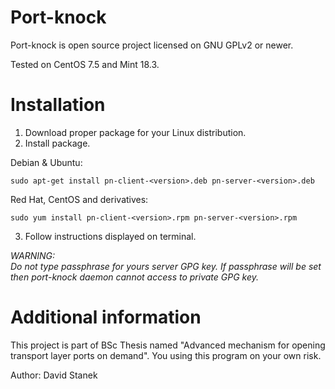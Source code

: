 # Port-knock
Port-knock is open source project licensed on GNU GPLv2 or newer. <br />

Tested on CentOS 7.5 and Mint 18.3.

# Installation
1. Download proper package for your Linux distribution.
2. Install package.

Debian & Ubuntu:
```
sudo apt-get install pn-client-<version>.deb pn-server-<version>.deb
```
Red Hat, CentOS and derivatives:
```
sudo yum install pn-client-<version>.rpm pn-server-<version>.rpm
```
3. Follow instructions displayed on terminal.

*WARNING:  
Do not type passphrase for yours server GPG key. If passphrase will be set then port-knock daemon
cannot access to private GPG key.*

# Additional information
This project is part of BSc Thesis named "Advanced mechanism for opening transport layer ports on demand". You using this program on your own risk.

Author: David Stanek
